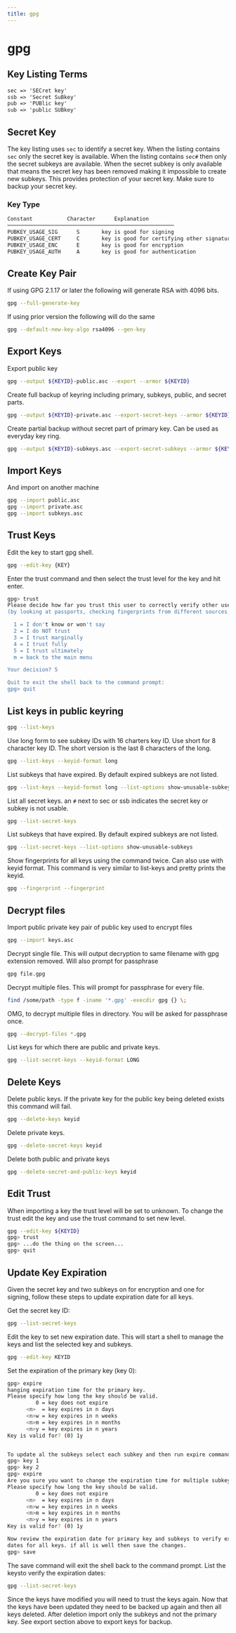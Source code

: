 ```yaml
---
title: gpg
---
```


# gpg

## Key Listing Terms
```txt
sec => 'SECret key'
ssb => 'Secret SuBkey'
pub => 'PUBlic key'
sub => 'public SUBkey'
```

## Secret Key
The key listing uses `sec` to identify a secret key. When the listing contains `sec` only the secret key is available.
When the listing contains `sec#` then only the secret subkeys are available. When the secret subkey is only available
that means the secret key has been removed making it impossible to create new subkeys. This provides protection of your
secret key. Make sure to backup your secret key.

### Key Type
```txt
Constant           Character      Explanation
─────────────────────────────────────────────────────
PUBKEY_USAGE_SIG      S       key is good for signing
PUBKEY_USAGE_CERT     C       key is good for certifying other signatures
PUBKEY_USAGE_ENC      E       key is good for encryption
PUBKEY_USAGE_AUTH     A       key is good for authentication
```

## Create Key Pair
If using GPG 2.1.17 or later the following will generate RSA with 4096 bits.
```bash
gpg --full-generate-key
```

If using prior version the following will do the same
```bash
gpg --default-new-key-algo rsa4096 --gen-key
```

## Export Keys
Export public key
```bash
gpg --output ${KEYID}-public.asc --export --armor ${KEYID}
```

Create full backup of keyring including primary, subkeys, public, and secret parts.
```bash
gpg --output ${KEYID}-private.asc --export-secret-keys --armor ${KEYID}
```

Create partial backup without secret part of primary key. Can be used as everyday key ring.
```bash
gpg --output ${KEYID}-subkeys.asc --export-secret-subkeys --armor ${KEYID}
```

## Import Keys
And import on another machine
```bash
gpg --import public.asc
gpg --import private.asc
gpg --import subkeys.asc
```

## Trust Keys
Edit the key to start gpg shell.
```bash
gpg --edit-key {KEY}
```

Enter the trust command and then select the trust level for the key and hit enter.
```bash
gpg> trust
Please decide how far you trust this user to correctly verify other users' keys
(by looking at passports, checking fingerprints from different sources, etc.)

  1 = I don't know or won't say
  2 = I do NOT trust
  3 = I trust marginally
  4 = I trust fully
  5 = I trust ultimately
  m = back to the main menu

Your decision? 5

Quit to exit the shell back to the command prompt:
gpg> quit
```

## List keys in public keyring
```bash
gpg --list-keys
```

Use long form to see subkey IDs with 16 charters key ID. Use short for 8 character key ID. The short version is the last
8 characters of the long.
```bash
gpg --list-keys --keyid-format long
```

List subkeys that have expired. By default expired subkeys are not listed.
```bash
gpg --list-keys --keyid-format long --list-options show-unusable-subkeys
```

List all secret keys. an `#` next to sec or ssb indicates the secret key or subkey is not usable.
```bash
gpg --list-secret-keys
```

List subkeys that have expired. By default expired subkeys are not listed.
```bash
gpg --list-secret-keys --list-options show-unusable-subkeys
```

Show fingerprints for all keys using the command twice. Can also use with keyid format. This command is very similar to
list-keys and pretty prints the keyid.
```bash
gpg --fingerprint --fingerprint
```

## Decrypt files
Import public private key pair of public key used to encrypt files
```bash
gpg --import keys.asc
```

Decrypt single file. This will output decryption to same filename with gpg extension removed. Will also prompt for
passphrase
```bash
gpg file.gpg
```

Decrypt multiple files. This will prompt for passphrase for every file.
```bash
find /some/path -type f -iname '*.gpg' -execdir gpg {} \;
```

OMG, to decrypt multiple files in directory. You will be asked for passphrase once.
```bash
gpg --decrypt-files *.gpg
```

List keys for which there are public and private keys.
```bash
gpg --list-secret-keys --keyid-format LONG
```

## Delete Keys
Delete public keys. If the private key for the public key being deleted exists this command will fail.
```bash
gpg --delete-keys keyid
```

Delete private keys.
```bash
gpg --delete-secret-keys keyid
```

Delete both public and private keys
```bash
gpg --delete-secret-and-public-keys keyid
```

## Edit Trust
When importing a key the trust level will be set to unknown. To change the trust edit the key and use the trust command
to set new level.
```bash
gpg --edit-key ${KEYID}
gpg> trust
gpg> ...do the thing on the screen...
gpg> quit
```

## Update Key Expiration
Given the secret key and two subkeys on for encryption and one for signing, follow these steps to update expiration date
for all keys.

Get the secret key ID:
```bash
gpg --list-secret-keys
```

Edit the key to set new expiration date. This will start a shell to manage the keys and list the selected key and
subkeys.
```bash
gpg --edit-key KEYID
```

Set the expiration of the primary key (key 0):
```bash
gpg> expire
hanging expiration time for the primary key.
Please specify how long the key should be valid.
         0 = key does not expire
      <n>  = key expires in n days
      <n>w = key expires in n weeks
      <n>m = key expires in n months
      <n>y = key expires in n years
Key is valid for? (0) 1y


To update al the subkeys select each subkey and then run expire command again:
gpg> key 1
gpg> key 2
gpg> expire
Are you sure you want to change the expiration time for multiple subkeys? (y/N) y
Please specify how long the key should be valid.
         0 = key does not expire
      <n>  = key expires in n days
      <n>w = key expires in n weeks
      <n>m = key expires in n months
      <n>y = key expires in n years
Key is valid for? (0) 1y

Now review the expiration date for primary key and subkeys to verify expiration
dates for all keys. if all is well then save the changes.
gpg> save
```

The save command will exit the shell back to the command prompt. List the keysto verify the expiration dates:

```bash
gpg --list-secret-keys
```

Since the keys have modified you will need to trust the keys again. Now that the keys have been updated they need to be
backed up again and then all keys deleted. After deletion import only the subkeys and not the primary key. See export
section above to export keys for backup.
